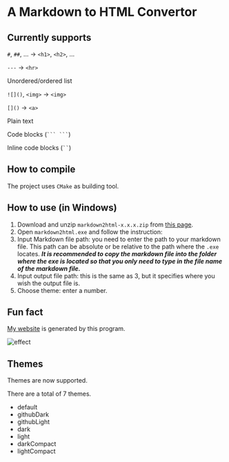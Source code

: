 # A Markdown to HTML Convertor

## Currently supports

`#`, `##`, ... -> `<h1>`, `<h2>`, ...

`---` -> `<hr>`

Unordered/ordered list

`![]()`, `<img>` -> `<img>`

`[]()` -> `<a>`

Plain text

Code blocks (` ``` ``` `)

Inline code blocks (` `` `)

## How to compile

The project uses `CMake` as building tool.

## How to use (in Windows)

1. Download and unzip `markdown2html-x.x.x.zip` from [this page](https://github.com/zijunhz/markdown2html/releases/latest).
2. Open `markdown2html.exe` and follow the instruction:
3. Input Markdown file path: you need to enter the path to your markdown file. This path can be absolute or be relative to the path where the `.exe` locates. ***It is recommended to copy the markdown file into the folder where the exe is located so that you only need to type in the file name of the markdown file.***
4. Input output file path: this is the same as 3, but it specifies where you wish the output file is.
5. Choose theme: enter a number.

## Fun fact

[My website](https://zpatronus.top) is generated by this program.

![effect](docs/Screenshot%202022-08-09%20030738.png)

## Themes

Themes are now supported.

There are a total of 7 themes.

- default
- githubDark
- githubLight
- dark
- light
- darkCompact
- lightCompact
